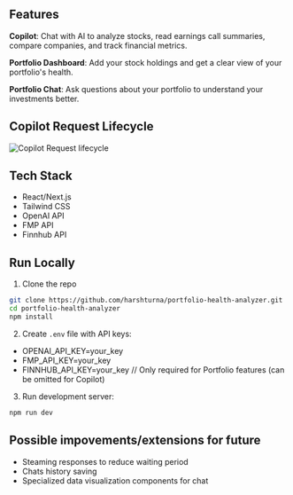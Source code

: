 ## Features

**Copilot**: Chat with AI to analyze stocks, read earnings call summaries, compare companies, and track financial metrics.


**Portfolio Dashboard**: Add your stock holdings and get a clear view of your portfolio's health.

**Portfolio Chat**: Ask questions about your portfolio to understand your investments better.

## Copilot Request Lifecycle

![Copilot Request lifecycle](https://res.cloudinary.com/dlp6wui7r/image/upload/v1740342916/ecom/request-lifecycle_1_xil8ws.png)

## Tech Stack

- React/Next.js
- Tailwind CSS
- OpenAI API
- FMP API
- Finnhub API

## Run Locally

1. Clone the repo

```bash
git clone https://github.com/harshturna/portfolio-health-analyzer.git
cd portfolio-health-analyzer
npm install
```

2. Create `.env` file with API keys:

- OPENAI_API_KEY=your_key
- FMP_API_KEY=your_key
- FINNHUB_API_KEY=your_key // Only required for Portfolio features (can be omitted for Copilot)

3.  Run development server:

```bash
npm run dev
```

## Possible impovements/extensions for future
- Steaming responses to reduce waiting period
- Chats history saving
- Specialized data visualization components for chat
